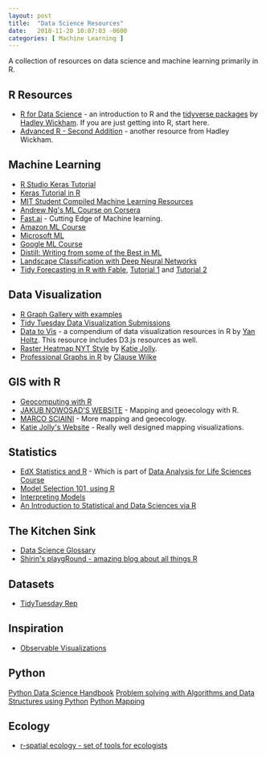 ```yaml
---
layout: post
title:  "Data Science Resources"
date:   2018-11-20 10:07:03 -0600
categories: [ Machine Learning ]
---
```

A collection of resources on data science and machine learning primarily in R.

## R Resources
* [R for Data Science](https://r4ds.had.co.nz/) - an introduction to R and the [tidyverse packages](https://www.tidyverse.org/) by [Hadley Wickham](https://twitter.com/hadleywickham?ref_src=twsrc%5Egoogle%7Ctwcamp%5Eserp%7Ctwgr%5Eauthor). If you are just getting into R, start here.  
* [Advanced R - Second Addition](https://adv-r.hadley.nz) - another resource from Hadley Wickham.

## Machine Learning
* [R Studio Keras Tutorial](https://keras.rstudio.com/)
* [Keras Tutorial in R](https://keras.rstudio.com/articles/tutorial_basic_classification.html)
* [MIT Student Compiled Machine Learning Resources](https://sgfin.github.io/learning-resources/)
* [Andrew Ng's ML Course on Corsera](https://www.coursera.org/learn/machine-learning)
* [Fast.ai](https://www.fast.ai/) - Cutting Edge of Machine learning.
* [Amazon ML Course](https://aws.amazon.com/training/learning-paths/machine-learning/exam-preparation/)
* [Microsoft ML](https://academy.microsoft.com/en-us/professional-program/tracks/artificial-intelligence/)
* [Google ML Course](https://developers.google.com/machine-learning/crash-course/)
* [Distill: Writing from some of the Best in ML](https://distill.pub/)
* [Landscape Classification with Deep Neural Networks](https://www.mdpi.com/2076-3263/8/7/244)
* [Tidy Forecasting in R with Fable](http://fable.tidyverts.org/), [Tutorial 1](https://blog.mitchelloharawild.com/blog/fable/) and [Tutorial 2](https://robjhyndman.com/hyndsight/fable/)

## Data Visualization
* [R Graph Gallery with examples](http://r-graph-gallery.com/ggplot2-package.html)
* [Tidy Tuesday Data Visualization Submissions](https://nsgrantham.shinyapps.io/tidytuesdayrocks/)
* [Data to Vis](https://www.data-to-viz.com/) - a compendium of data visualization resources in R by [Yan Holtz](https://twitter.com/R_Graph_Gallery). This resource includes D3.js resources as well.
* [Raster Heatmap NYT Style](https://www.katiejolly.io/blog/2019-08-28/nyt-urban-heat) by [Katie Jolly](https://twitter.com/katiejolly6).
* [Professional Graphs in R](https://github.com/clauswilke/practical_ggplot2) by [Clause Wilke](https://twitter.com/ClausWilke)

## GIS with R
* [Geocomputing with R](https://geocompr.robinlovelace.net/index.html)
* [JAKUB NOWOSAD'S WEBSITE](https://nowosad.github.io) - Mapping and geoecology with R.
* [MARCO SCIAINI](https://marcosci.rbind.io/) - More mapping and geoecology.
* [Katie Jolly's Website](https://www.katiejolly.io/portfolio/) - Really well designed mapping visualizations.

## Statistics
* [EdX Statistics and R](https://www.edx.org/course/statistics-and-r) - Which is part of [Data Analysis for Life Sciences Course](https://www.edx.org/xseries/data-analysis-life-sciences)
*  [Model Selection 101, using R](https://medium.com/@peter.nistrup/model-selection-101-using-r-c8437b5f9f99)
* [Interpreting Models](https://medium.com/@peter.nistrup/visualizing-models-101-using-r-c7c937fc5f04)
* [An Introduction to Statistical and Data Sciences via R](https://moderndive.com/)

## The Kitchen Sink
* [Data Science Glossary](https://www.kaggle.com/shivamb/data-science-glossary-on-kaggle-updated)
* [Shirin's playgRound - amazing blog about all things R](https://shirinsplayground.netlify.com/)

## Datasets
* [TidyTuesday Rep](https://github.com/rfordatascience/tidytuesday)

## Inspiration
* [Observable Visualizations](https://beta.observablehq.com/collection/@observablehq/visualization)


## Python
[Python Data Science Handbook](https://jakevdp.github.io/PythonDataScienceHandbook/01.01-help-and-documentation.html)
[Problem solving with Algorithms and Data Structures using Python](https://interactivepython.org/runestone/static/pythonds/index.html)
[Python Mapping](https://geographicdata.science/book/intro)

## Ecology
* [r-spatial ecology - set of tools for ecologists](https://github.com/r-spatialecology/shar)
